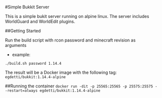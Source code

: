 #Simple Bukkit Server

This is a simple bukit server running on alpine linux.  The server includes WorldGuard and WorldEdit plugins. 

##Getting Started

Run the build script with rcon password and minecraft revision as arguments
 - example:
 
 `./build.sh password 1.14.4`
 
 
The result will be a Docker image with the following tag: `egdetti/bukkit:1.14.4-alpine`

##Running the container
`docker run -dit -p 25565:25565 -p 25575:25575 --restart=always egdetti/bukkit:1.14.4-alpine`

